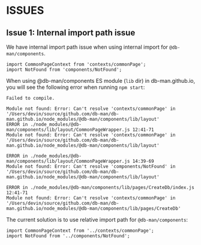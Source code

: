 # ISSUES

## Issue 1: Internal import path issue

We have internal import path issue when using internal import for `@db-man/components`.

```tsx
import CommonPageContext from 'contexts/commonPage';
import NotFound from 'components/NotFound';
```

When using @db-man/components ES module (`lib` dir) in db-man.github.io, you will see the following error when running `npm start`:

```
Failed to compile.

Module not found: Error: Can't resolve 'contexts/commonPage' in '/Users/devin/source/github.com/db-man/db-man.github.io/node_modules/@db-man/components/lib/layout'
ERROR in ./node_modules/@db-man/components/lib/layout/CommonPageWrapper.js 12:41-71
Module not found: Error: Can't resolve 'contexts/commonPage' in '/Users/devin/source/github.com/db-man/db-man.github.io/node_modules/@db-man/components/lib/layout'

ERROR in ./node_modules/@db-man/components/lib/layout/CommonPageWrapper.js 14:39-69
Module not found: Error: Can't resolve 'components/NotFound' in '/Users/devin/source/github.com/db-man/db-man.github.io/node_modules/@db-man/components/lib/layout'

ERROR in ./node_modules/@db-man/components/lib/pages/CreateDb/index.js 12:41-71
Module not found: Error: Can't resolve 'contexts/commonPage' in '/Users/devin/source/github.com/db-man/db-man.github.io/node_modules/@db-man/components/lib/pages/CreateDb'
```

The current solution is to use relative import path for `@db-man/components`:

```tsx
import CommonPageContext from '../contexts/commonPage';
import NotFound from '../components/NotFound';
```
